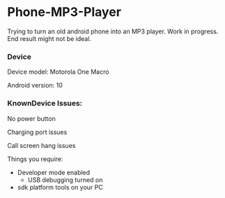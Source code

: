 # Phone-MP3-Player
Trying to turn an old android phone into an MP3 player. Work in progress. End result might not be ideal.

### Device
Device model: Motorola One Macro

Android version: 10

### KnownDevice Issues:
No power button

Charging port issues

Call screen hang issues

Things you require:
+ Developer mode enabled
    + USB debugging turned on
+ sdk platform tools on your PC
